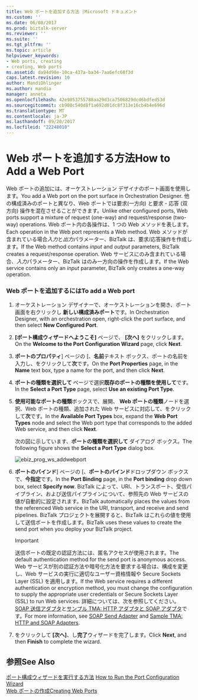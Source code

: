 ```yaml
---
title: Web ポートを追加する方法 |Microsoft ドキュメント
ms.custom: ''
ms.date: 06/08/2017
ms.prod: biztalk-server
ms.reviewer: ''
ms.suite: ''
ms.tgt_pltfrm: ''
ms.topic: article
helpviewer_keywords:
- Web ports, creating
- creating, Web ports
ms.assetid: da94d98e-10ca-437a-ba34-7aa6efc68f3d
caps.latest.revision: 10
author: MandiOhlinger
ms.author: mandia
manager: anneta
ms.openlocfilehash: 42e9853755788aa29d3ca7506829dcd6bdfed53d
ms.sourcegitcommit: cb908c540d8f1a692d01dc8f313e16cb4b4e696d
ms.translationtype: MT
ms.contentlocale: ja-JP
ms.lasthandoff: 09/20/2017
ms.locfileid: "22248010"
---
```

# <a name="how-to-add-a-web-port"></a><span data-ttu-id="ca007-102">Web ポートを追加する方法</span><span class="sxs-lookup"><span data-stu-id="ca007-102">How to Add a Web Port</span></span>
<span data-ttu-id="ca007-103">Web ポートの追加には、オーケストレーション デザイナのポート画面を使用します。</span><span class="sxs-lookup"><span data-stu-id="ca007-103">You add a Web port on the port surface in Orchestration Designer.</span></span> <span data-ttu-id="ca007-104">他の構成済みのポートと異なり、Web ポートでは要求(一方向) と要求 - 応答 (双方向) 操作を混在させることができます。</span><span class="sxs-lookup"><span data-stu-id="ca007-104">Unlike other configured ports, Web ports support a mixture of request (one-way) and request/response (two-way) operations.</span></span> <span data-ttu-id="ca007-105">Web ポート内の各操作は、1 つの Web メソッドを表します。</span><span class="sxs-lookup"><span data-stu-id="ca007-105">Each operation in the Web port represents a Web method.</span></span> <span data-ttu-id="ca007-106">Web メソッドが含まれている場合*入力*と*出力*パラメーター、BizTalk は、要求/応答操作を作成します。</span><span class="sxs-lookup"><span data-stu-id="ca007-106">If the Web method contains *input* and *output* parameters, BizTalk creates a request/response operation.</span></span> <span data-ttu-id="ca007-107">Web サービスにのみ含まれている場合、*入力*パラメーター、BizTalk はのみ一方向の操作を作成します。</span><span class="sxs-lookup"><span data-stu-id="ca007-107">If the Web service contains only an *input* parameter, BizTalk only creates a one-way operation.</span></span>  
  
### <a name="to-add-a-web-port"></a><span data-ttu-id="ca007-108">Web ポートを追加するには</span><span class="sxs-lookup"><span data-stu-id="ca007-108">To add a Web port</span></span>  
  
1.  <span data-ttu-id="ca007-109">オーケストレーション デザイナーで、オーケストレーションを開き、ポート画面を右クリックし **新しい構成済みポート**です。</span><span class="sxs-lookup"><span data-stu-id="ca007-109">In Orchestration Designer, with an orchestration open, right-click the port surface, and then select **New Configured Port**.</span></span>  
  
2.  <span data-ttu-id="ca007-110">**[ポート構成ウィザードへようこそ]** ページで、 **[次へ]** をクリックします。</span><span class="sxs-lookup"><span data-stu-id="ca007-110">On the **Welcome to the Port Configuration Wizard** page, click **Next**.</span></span>  
  
3.  <span data-ttu-id="ca007-111">**ポートのプロパティ**] ページの [、**名前**テキスト ボックス、ポートの名前を入力し、をクリックして**次**です。</span><span class="sxs-lookup"><span data-stu-id="ca007-111">On the **Port Properties** page, in the **Name** text box, type a name for the port, and then click **Next**.</span></span>  
  
4.  <span data-ttu-id="ca007-112">**ポートの種類を選択して** ページで選択**既存のポートの種類を使用して**です。</span><span class="sxs-lookup"><span data-stu-id="ca007-112">In the **Select a Port Type** page, select **Use an existing Port Type**.</span></span>  
  
5.  <span data-ttu-id="ca007-113">**使用可能なポートの種類**ボックスで、展開、 **Web ポートの種類**ノードを選択、Web ポートの種類、追加された Web サービスに対応して、をクリックして**次**です。</span><span class="sxs-lookup"><span data-stu-id="ca007-113">In the **Available Port Types** box, expand the **Web Port Types** node and select the Web port type that corresponds to the added Web service, and then click **Next**.</span></span>  
  
     <span data-ttu-id="ca007-114">次の図に示しています、**ポートの種類を選択して** ダイアログ ボックス。</span><span class="sxs-lookup"><span data-stu-id="ca007-114">The following figure shows the **Select a Port Type** dialog box.</span></span>  
  
     ![](../core/media/ebiz-prog-ws-addwebport.gif "ebiz_prog_ws_addwebport")  
  
6.  <span data-ttu-id="ca007-115">**ポートのバインド**] ページの [、**ポートのバインド**ドロップダウン ボックスで、**今指定**です。</span><span class="sxs-lookup"><span data-stu-id="ca007-115">In the **Port Binding** page, in the **Port binding** drop down box, select **Specify now**.</span></span> <span data-ttu-id="ca007-116">BizTalk によって、URI、トランスポート、受信パイプライン、および送信パイプラインについて、参照先の Web サービスの値が自動的に設定されます。</span><span class="sxs-lookup"><span data-stu-id="ca007-116">BizTalk automatically places the values from the referenced Web service in the URI, transport, and receive and send pipelines.</span></span> <span data-ttu-id="ca007-117">BizTalk プロジェクトを展開すると、BizTalk はこれらの値を使用して送信ポートを作成します。</span><span class="sxs-lookup"><span data-stu-id="ca007-117">BizTalk uses these values to create the send port when you deploy your BizTalk project.</span></span>  
  
    > [!IMPORTANT]
    >  <span data-ttu-id="ca007-118">送信ポートの既定の認証方法には、匿名アクセスが使用されます。</span><span class="sxs-lookup"><span data-stu-id="ca007-118">The default authentication method for the send port is anonymous access.</span></span> <span data-ttu-id="ca007-119">Web サービスが別の認証方法や暗号化方法を要求する場合は、構成を変更し、Web サービスの実行に適切なユーザー資格情報や Secure Sockets Layer (SSL) を適用します。</span><span class="sxs-lookup"><span data-stu-id="ca007-119">If the Web service requires a different authentication or encryption method, you must change the configuration to supply the appropriate user credentials or Secure Sockets Layer (SSL) to run Web services.</span></span> <span data-ttu-id="ca007-120">詳細については、次を参照してください。 [SOAP 送信アダプタ](../core/soap-send-adapter.md)と[サンプル TMA: HTTP アダプタと SOAP アダプタ](../core/sample-tma-http-and-soap-adapters.md)です。</span><span class="sxs-lookup"><span data-stu-id="ca007-120">For more information, see [SOAP Send Adapter](../core/soap-send-adapter.md) and [Sample TMA: HTTP and SOAP Adapters](../core/sample-tma-http-and-soap-adapters.md).</span></span>  
  
7.  <span data-ttu-id="ca007-121">をクリックして **[次へ]**、し**完了**ウィザードを完了します。</span><span class="sxs-lookup"><span data-stu-id="ca007-121">Click **Next**, and then **Finish** to complete the wizard.</span></span>  
  
## <a name="see-also"></a><span data-ttu-id="ca007-122">参照</span><span class="sxs-lookup"><span data-stu-id="ca007-122">See Also</span></span>  
 <span data-ttu-id="ca007-123">[ポート構成ウィザードを実行する方法](../core/how-to-run-the-port-configuration-wizard.md) </span><span class="sxs-lookup"><span data-stu-id="ca007-123">[How to Run the Port Configuration Wizard](../core/how-to-run-the-port-configuration-wizard.md) </span></span>  
 [<span data-ttu-id="ca007-124">Web ポートの作成</span><span class="sxs-lookup"><span data-stu-id="ca007-124">Creating Web Ports</span></span>](../core/creating-web-ports.md)